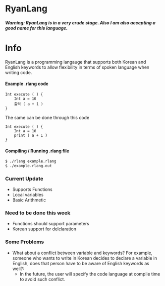 # RyanLang

##### Warning: RyanLang is in a very crude stage. Also I am also accepting a good name for this language.

# Info

RyanLang is a programming langauge that supports both Korean and English keywords to allow flexibility in terms of spoken language when writing code. 

#### Example .rlang code
```
Int execute ( ) {
    Int a = 10
    출력 ( a + 1 )
}
```
The same can be done through this code
```
Int execute ( ) {
    Int a = 10
    print ( a + 1 )
}
```


#### Compiling / Running .rlang file
```sh
$ ./rlang example.rlang
$ ./example.rlang.out
```

### Current Update
- Supports Functions
- Local variables
- Basic Arithmetic

### Need to be done this week
- Functions should support parameters
- Korean support for delclaration

### Some Problems
- What about a conflict between variable and keywords? For example, someone who wants to write in Korean decides to declare a variable in English, does that person have to be aware of English keywords as well?:
    - In the future, the user will specify the code language at compile time
    to avoid such conflict.